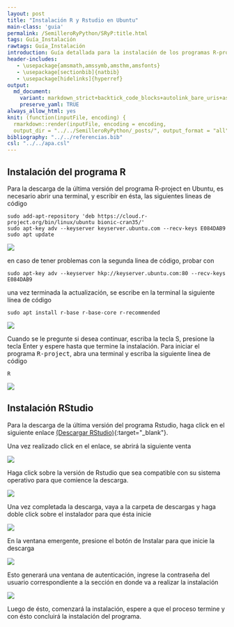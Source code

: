 ```yaml
---
layout: post
title: "Instalación R y Rstudio en Ubuntu"
main-class: 'guia'
permalink: /SemilleroRyPython/SRyP:title.html
tags: Guía_Instalación
rawtags: Guía_Instalación
introduction: Guía detallada para la instalación de los programas R-project y Rstudio en Ubuntu.
header-includes:
   - \usepackage{amsmath,amssymb,amsthm,amsfonts}
   - \usepackage[sectionbib]{natbib}
   - \usepackage[hidelinks]{hyperref}
output:
  md_document:
    variant: markdown_strict+backtick_code_blocks+autolink_bare_uris+ascii_identifiers+tex_math_single_backslash
    preserve_yaml: TRUE
always_allow_html: yes   
knit: (function(inputFile, encoding) {
  rmarkdown::render(inputFile, encoding = encoding,
  output_dir = "../../SemilleroRyPython/_posts/", output_format = "all"  ) })
bibliography: "../../referencias.bib"
csl: "../../apa.csl"
---
```








Instalación del programa R
--------------------------

Para la descarga de la última versión del programa R-project en Ubuntu,
es necesario abrir una terminal, y escribir en ésta, las siguientes
lineas de código

    sudo add-apt-repository 'deb https://cloud.r-project.org/bin/linux/ubuntu bionic-cran35/'
    sudo apt-key adv --keyserver keyserver.ubuntu.com --recv-keys E084DAB9
    sudo apt update

![](../../SemilleroRyPython/images/GuiaU1.png)

en caso de tener problemas con la segunda linea de código, probar con

    sudo apt-key adv --keyserver hkp://keyserver.ubuntu.com:80 --recv-keys E084DAB9

una vez terminada la actualización, se escribe en la terminal la
siguiente línea de código

    sudo apt install r-base r-base-core r-recommended

![](../../SemilleroRyPython/images/GuiaU2.png)

Cuando se le pregunte si desea continuar, escriba la tecla S, presione
la tecla Enter y espere hasta que termine la instalación. Para iniciar
el programa <tt>R-project</tt>, abra una terminal y escriba la siguiente
linea de código

    R

![](../../SemilleroRyPython/images/GuiaU3.png)

Instalación RStudio
-------------------

Para la descarga de la última versión del programa Rstudio, haga click
en el siguiente enlace [(Descargar
RStudio)](https://rstudio.com/products/rstudio/download/#download){:target="\_blank"}.

Una vez realizado click en el enlace, se abrirá la siguiente venta

![](../../SemilleroRyPython/images/GuiaU4.png)

Haga click sobre la versión de Rstudio que sea compatible con su sistema
operativo para que comience la descarga.

![](../../SemilleroRyPython/images/GuiaU5.png)

Una vez completada la descarga, vaya a la carpeta de descargas y haga
doble click sobre el instalador para que ésta inicie

![](../../SemilleroRyPython/images/GuiaU6.png)

En la ventana emergente, presione el botón de Instalar para que inicie
la descarga

![](../../SemilleroRyPython/images/GuiaU7.png)

Esto generará una ventana de autenticación, ingrese la contraseña del
usuario correspondiente a la sección en donde va a realizar la
instalación

![](../../SemilleroRyPython/images/GuiaU8.png)

Luego de ésto, comenzará la instalación, espere a que el proceso termine
y con ésto concluirá la instalación del programa.
